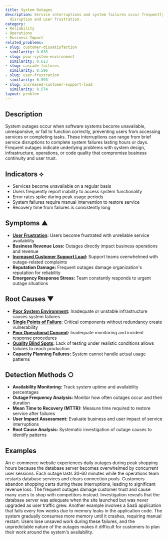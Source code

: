 ```yaml
---
title: System Outages
description: Service interruptions and system failures occur frequently, causing business
  disruption and user frustration.
category:
- Reliability
- Operations
- Business Impact
related_problems:
- slug: customer-dissatisfaction
  similarity: 0.635
- slug: poor-system-environment
  similarity: 0.613
- slug: cascade-failures
  similarity: 0.596
- slug: user-frustration
  similarity: 0.593
- slug: increased-customer-support-load
  similarity: 0.574
layout: problem
---
```


## Description

System outages occur when software systems become unavailable, unresponsive, or fail to function correctly, preventing users from accessing services or completing tasks. These interruptions can range from brief service disruptions to complete system failures lasting hours or days. Frequent outages indicate underlying problems with system design, infrastructure, operations, or code quality that compromise business continuity and user trust.

## Indicators ⟡

- Services become unavailable on a regular basis
- Users frequently report inability to access system functionality
- Error rates spike during peak usage periods
- System failures require manual intervention to restore service
- Recovery time from failures is consistently long

## Symptoms ▲

- **[User Frustration](user-frustration.md):** Users become frustrated with unreliable service availability
- **Business Revenue Loss:** Outages directly impact business operations and revenue
- **[Increased Customer Support Load](increased-customer-support-load.md):** Support teams overwhelmed with outage-related complaints
- **Reputation Damage:** Frequent outages damage organization's reputation for reliability
- **Emergency Response Stress:** Team constantly responds to urgent outage situations

## Root Causes ▼

- **[Poor System Environment](poor-system-environment.md):** Inadequate or unstable infrastructure causes system failures
- **[Single Points of Failure](single-points-of-failure.md):** Critical components without redundancy create vulnerability
- **[Poor Operational Concept](poor-operational-concept.md):** Inadequate monitoring and incident response procedures
- **[Quality Blind Spots](quality-blind-spots.md):** Lack of testing under realistic conditions allows failures to reach production
- **Capacity Planning Failures:** System cannot handle actual usage patterns

## Detection Methods ○

- **Availability Monitoring:** Track system uptime and availability percentages
- **Outage Frequency Analysis:** Monitor how often outages occur and their duration
- **Mean Time to Recovery (MTTR):** Measure time required to restore service after failures
- **User Impact Assessment:** Evaluate business and user impact of service interruptions
- **Root Cause Analysis:** Systematic investigation of outage causes to identify patterns

## Examples

An e-commerce website experiences daily outages during peak shopping hours because the database server becomes overwhelmed by concurrent user sessions. Each outage lasts 30-60 minutes while the operations team restarts database services and clears connection pools. Customers abandon shopping carts during these interruptions, leading to significant revenue loss. The frequent outages damage customer trust and cause many users to shop with competitors instead. Investigation reveals that the database server was adequate when the site launched but was never upgraded as user traffic grew. Another example involves a SaaS application that fails every few weeks due to memory leaks in the application code. The system gradually consumes more memory until it crashes, requiring manual restart. Users lose unsaved work during these failures, and the unpredictable nature of the outages makes it difficult for customers to plan their work around the system's availability.